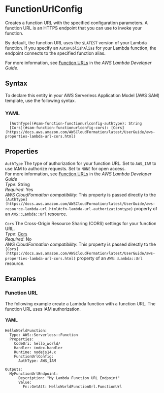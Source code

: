 # FunctionUrlConfig<a name="sam-property-function-functionurlconfig"></a>

Creates a function URL with the specified configuration parameters\. A function URL is an HTTPS endpoint that you can use to invoke your function\.

By default, the function URL uses the `$LATEST` version of your Lambda function\. If you specify an `AutoPublishAlias` for your Lambda function, the endpoint connects to the specified function alias\.

For more information, see [Function URLs](https://docs.aws.amazon.com/lambda/latest/dg/lambda-urls.html) in the *AWS Lambda Developer Guide*\.

## Syntax<a name="sam-property-function-functionurlconfig-syntax"></a>

To declare this entity in your AWS Serverless Application Model \(AWS SAM\) template, use the following syntax\.

### YAML<a name="sam-property-function-functionurlconfig-syntax.yaml"></a>

```
  [AuthType](#sam-function-functionurlconfig-authtype): String
  [Cors](#sam-function-functionurlconfig-cors): [Cors](https://docs.aws.amazon.com/AWSCloudFormation/latest/UserGuide/aws-properties-lambda-url-cors.html)
```

## Properties<a name="sam-property-function-functionurlconfig-properties"></a>

 `AuthType`   <a name="sam-function-functionurlconfig-authtype"></a>
The type of authorization for your function URL\. Set to `AWS_IAM` to use IAM to authorize requests\. Set to `NONE` for open access\.  
For more information, see [Function URLs](https://docs.aws.amazon.com/lambda/latest/dg/urls-auth.html) in the *AWS Lambda Developer Guide*  
*Type*: String  
*Required*: Yes  
*AWS CloudFormation compatibility*: This property is passed directly to the `[AuthType](https://docs.aws.amazon.com/AWSCloudFormation/latest/UserGuide/aws-resource-lambda-url.html#cfn-lambda-url-authorizationtype)` property of an `AWS::Lambda::Url` resource\.

 `Cors`   <a name="sam-function-functionurlconfig-cors"></a>
The Cross\-Origin Resource Sharing \(CORS\) settings for your function URL\.  
*Type*: [Cors](https://docs.aws.amazon.com/AWSCloudFormation/latest/UserGuide/aws-properties-lambda-url-cors.html)  
*Required*: No  
*AWS CloudFormation compatibility*: This property is passed directly to the `[Cors](https://docs.aws.amazon.com/AWSCloudFormation/latest/UserGuide/aws-properties-lambda-url-cors.html)` property of an `AWS::Lambda::Url` resource\.

## Examples<a name="sam-property-function-functionurlconfig--examples"></a>

### Function URL<a name="sam-property-function-functionurlconfig--examples--function-url"></a>

The following example create a Lambda function with a function URL\. The function URL uses IAM authorization\.

#### YAML<a name="sam-property-function-functionurlconfig--examples--function-url--yaml"></a>

```
HelloWorldFunction:
  Type: AWS::Serverless::Function
  Properties:
    CodeUri: hello_world/
    Handler: index.handler
    Runtime: nodejs14.x
    FunctionUrlConfig:
      AuthType: AWS_IAM

Outputs:
  MyFunctionUrlEndpoint:
      Description: "My Lambda Function URL Endpoint"
      Value:
        Fn::GetAtt: HelloWorldFunctionUrl.FunctionUrl
```